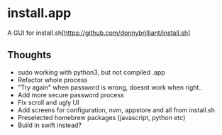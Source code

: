 # install.app

A GUI for install.sh[https://github.com/donnybrilliant/install.sh]

## Thoughts
- sudo working with python3, but not compiled .app
- Refactor whole process
- "Try again" when password is wrong, doesnt work when right..
- Add more secure password process
- Fix scroll and ugly UI
- Add screens for configuration, nvm, appstore and all from install.sh
- Preselected homebrew packages (javascript, python etc)
- Build in swift instead?